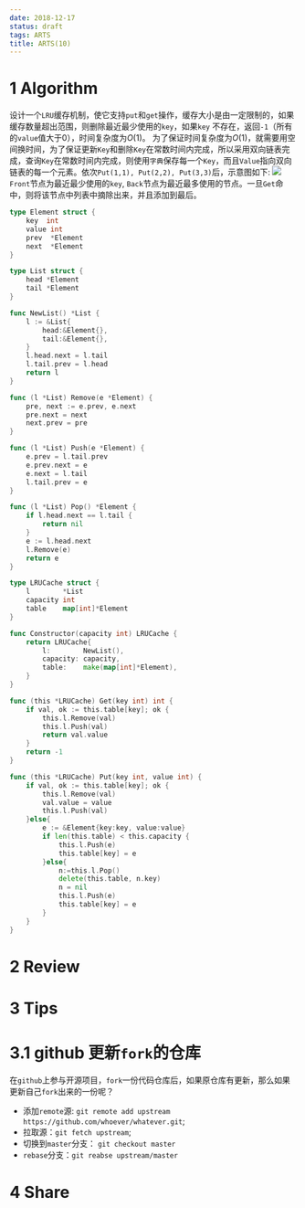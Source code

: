 ```yaml
---
date: 2018-12-17
status: draft
tags: ARTS
title: ARTS(10)
---
```


# 1 Algorithm
设计一个`LRU`缓存机制，使它支持`put`和`get`操作，缓存大小是由一定限制的，如果缓存数量超出范围，则删除最近最少使用的`key`，如果`key` 不存在，返回`-1`（所有的`value`值大于0），时间复杂度为$O(1)$。
为了保证时间复杂度为$O(1)$，就需要用空间换时间，为了保证更新`Key`和删除`Key`在常数时间内完成，所以采用双向链表完成，查询`Key`在常数时间内完成，则使用`字典`保存每一个`Key`，而且`Value`指向双向链表的每一个元素。依次`Put(1,1), Put(2,2), Put(3,3)`后，示意图如下:
![](./_image/2018-12-18-19-30-56.jpg)
`Front`节点为最近最少使用的`key`, `Back`节点为最近最多使用的节点。一旦`Get`命中，则将该节点中列表中摘除出来，并且添加到最后。
```go
type Element struct {
	key  int
	value int
	prev  *Element
	next  *Element
}

type List struct {
	head *Element
	tail *Element
}

func NewList() *List {
	l := &List{
		head:&Element{},
		tail:&Element{},
	}
	l.head.next = l.tail
	l.tail.prev = l.head
	return l
}

func (l *List) Remove(e *Element) {
	pre, next := e.prev, e.next
	pre.next = next
	next.prev = pre
}

func (l *List) Push(e *Element) {
	e.prev = l.tail.prev
	e.prev.next = e
	e.next = l.tail
	l.tail.prev = e
}

func (l *List) Pop() *Element {
	if l.head.next == l.tail {
		return nil
	}
	e := l.head.next
	l.Remove(e)
	return e
}

type LRUCache struct {
	l        *List
	capacity int
	table    map[int]*Element
}

func Constructor(capacity int) LRUCache {
	return LRUCache{
		l:        NewList(),
		capacity: capacity,
		table:    make(map[int]*Element),
	}
}

func (this *LRUCache) Get(key int) int {
	if val, ok := this.table[key]; ok {
		this.l.Remove(val)
		this.l.Push(val)
		return val.value
	}
	return -1
}

func (this *LRUCache) Put(key int, value int) {
	if val, ok := this.table[key]; ok {
		this.l.Remove(val)
		val.value = value
		this.l.Push(val)
	}else{
		e := &Element{key:key, value:value}
		if len(this.table) < this.capacity {
			this.l.Push(e)
			this.table[key] = e
		}else{
			n:=this.l.Pop()
			delete(this.table, n.key)
			n = nil
			this.l.Push(e)
			this.table[key] = e
		}
	}
}
```
# 2 Review

# 3 Tips
# 3.1 github 更新`fork`的仓库
在`github`上参与开源项目，`fork`一份代码仓库后，如果原仓库有更新，那么如果更新自己`fork`出来的一份呢？
- 添加`remote`源: `git remote add upstream https://github.com/whoever/whatever.git`;
- 拉取源：`git fetch upstream`;
- 切换到`master`分支： `git checkout master`
- `rebase`分支：`git reabse upstream/master`
# 4 Share